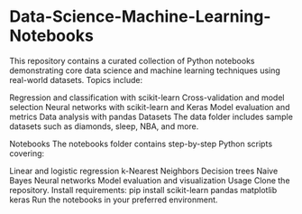 # Data-Science-Machine-Learning-Notebooks
This repository contains a curated collection of Python notebooks demonstrating core data science and machine learning techniques using real-world datasets. Topics include:

Regression and classification with scikit-learn
Cross-validation and model selection
Neural networks with scikit-learn and Keras
Model evaluation and metrics
Data analysis with pandas
Datasets
The data folder includes sample datasets such as diamonds, sleep, NBA, and more.

Notebooks
The notebooks folder contains step-by-step Python scripts covering:

Linear and logistic regression
k-Nearest Neighbors
Decision trees
Naive Bayes
Neural networks
Model evaluation and visualization
Usage
Clone the repository.
Install requirements:
pip install scikit-learn pandas matplotlib keras
Run the notebooks in your preferred environment.
